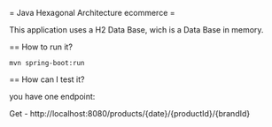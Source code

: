 = Java Hexagonal Architecture ecommerce =

This application uses a H2 Data Base, wich is a Data Base in memory.

== How to run it?

```
mvn spring-boot:run

```


== How can I test it?

you have one endpoint:

Get - http://localhost:8080/products/{date}/{productId}/{brandId}



